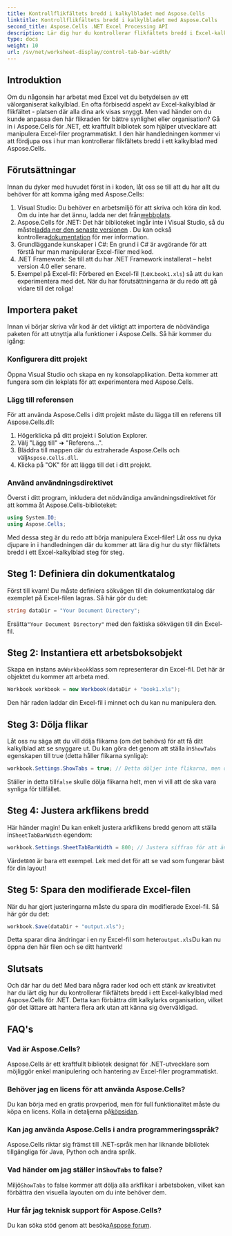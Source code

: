 ```yaml
---
title: Kontrollflikfältets bredd i kalkylbladet med Aspose.Cells
linktitle: Kontrollflikfältets bredd i kalkylbladet med Aspose.Cells
second_title: Aspose.Cells .NET Excel Processing API
description: Lär dig hur du kontrollerar flikfältets bredd i Excel-kalkylblad med Aspose.Cells för .NET – en steg-för-steg-guide fylld med användbara exempel.
type: docs
weight: 10
url: /sv/net/worksheet-display/control-tab-bar-width/
---
```

## Introduktion
Om du någonsin har arbetat med Excel vet du betydelsen av ett välorganiserat kalkylblad. En ofta förbisedd aspekt av Excel-kalkylblad är flikfältet - platsen där alla dina ark visas snyggt. Men vad händer om du kunde anpassa den här flikraden för bättre synlighet eller organisation? Gå in i Aspose.Cells för .NET, ett kraftfullt bibliotek som hjälper utvecklare att manipulera Excel-filer programmatiskt. I den här handledningen kommer vi att fördjupa oss i hur man kontrollerar flikfältets bredd i ett kalkylblad med Aspose.Cells. 
## Förutsättningar
Innan du dyker med huvudet först in i koden, låt oss se till att du har allt du behöver för att komma igång med Aspose.Cells:
1.  Visual Studio: Du behöver en arbetsmiljö för att skriva och köra din kod. Om du inte har det ännu, ladda ner det från[webbplats](https://visualstudio.microsoft.com/).
2.  Aspose.Cells för .NET: Det här biblioteket ingår inte i Visual Studio, så du måste[ladda ner den senaste versionen](https://releases.aspose.com/cells/net/) . Du kan också kontrollera[dokumentation](https://reference.aspose.com/cells/net/) för mer information.
3. Grundläggande kunskaper i C#: En grund i C# är avgörande för att förstå hur man manipulerar Excel-filer med kod.
4. .NET Framework: Se till att du har .NET Framework installerat – helst version 4.0 eller senare.
5.  Exempel på Excel-fil: Förbered en Excel-fil (t.ex.`book1.xls`) så att du kan experimentera med det.
När du har förutsättningarna är du redo att gå vidare till det roliga!
## Importera paket
Innan vi börjar skriva vår kod är det viktigt att importera de nödvändiga paketen för att utnyttja alla funktioner i Aspose.Cells. Så här kommer du igång:
### Konfigurera ditt projekt
Öppna Visual Studio och skapa en ny konsolapplikation. Detta kommer att fungera som din lekplats för att experimentera med Aspose.Cells.
### Lägg till referensen
För att använda Aspose.Cells i ditt projekt måste du lägga till en referens till Aspose.Cells.dll:
1. Högerklicka på ditt projekt i Solution Explorer.
2. Välj "Lägg till" ➜ "Referens...".
3.  Bläddra till mappen där du extraherade Aspose.Cells och välj`Aspose.Cells.dll`.
4. Klicka på "OK" för att lägga till det i ditt projekt.
### Använd användningsdirektivet
Överst i ditt program, inkludera det nödvändiga användningsdirektivet för att komma åt Aspose.Cells-biblioteket:
```csharp
using System.IO;
using Aspose.Cells;
```
Med dessa steg är du redo att börja manipulera Excel-filer!
Låt oss nu dyka djupare in i handledningen där du kommer att lära dig hur du styr flikfältets bredd i ett Excel-kalkylblad steg för steg.
## Steg 1: Definiera din dokumentkatalog
Först till kvarn! Du måste definiera sökvägen till din dokumentkatalog där exemplet på Excel-filen lagras. Så här gör du det:
```csharp
string dataDir = "Your Document Directory";
```
 Ersätta`"Your Document Directory"` med den faktiska sökvägen till din Excel-fil.
## Steg 2: Instantiera ett arbetsboksobjekt
 Skapa en instans av`Workbook`klass som representerar din Excel-fil. Det här är objektet du kommer att arbeta med.
```csharp
Workbook workbook = new Workbook(dataDir + "book1.xls");
```
Den här raden laddar din Excel-fil i minnet och du kan nu manipulera den.
## Steg 3: Dölja flikar
 Låt oss nu säga att du vill dölja flikarna (om det behövs) för att få ditt kalkylblad att se snyggare ut. Du kan göra det genom att ställa in`ShowTabs` egenskapen till true (detta håller flikarna synliga):
```csharp
workbook.Settings.ShowTabs = true; // Detta döljer inte flikarna, men det är bra att påminna oss själva!
```
 Ställer in detta till`false` skulle dölja flikarna helt, men vi vill att de ska vara synliga för tillfället.
## Steg 4: Justera arkflikens bredd
 Här händer magin! Du kan enkelt justera arkflikens bredd genom att ställa in`SheetTabBarWidth` egendom:
```csharp
workbook.Settings.SheetTabBarWidth = 800; // Justera siffran för att ändra bredd
```
 Värdet`800` är bara ett exempel. Lek med det för att se vad som fungerar bäst för din layout!
## Steg 5: Spara den modifierade Excel-filen
När du har gjort justeringarna måste du spara din modifierade Excel-fil. Så här gör du det:
```csharp
workbook.Save(dataDir + "output.xls");
```
 Detta sparar dina ändringar i en ny Excel-fil som heter`output.xls`Du kan nu öppna den här filen och se ditt hantverk!
## Slutsats
Och där har du det! Med bara några rader kod och ett stänk av kreativitet har du lärt dig hur du kontrollerar flikfältets bredd i ett Excel-kalkylblad med Aspose.Cells för .NET. Detta kan förbättra ditt kalkylarks organisation, vilket gör det lättare att hantera flera ark utan att känna sig överväldigad. 
## FAQ's
### Vad är Aspose.Cells?
Aspose.Cells är ett kraftfullt bibliotek designat för .NET-utvecklare som möjliggör enkel manipulering och hantering av Excel-filer programmatiskt.
### Behöver jag en licens för att använda Aspose.Cells?
 Du kan börja med en gratis provperiod, men för full funktionalitet måste du köpa en licens. Kolla in detaljerna på[köpsidan](https://purchase.aspose.com/buy).
### Kan jag använda Aspose.Cells i andra programmeringsspråk?
Aspose.Cells riktar sig främst till .NET-språk men har liknande bibliotek tillgängliga för Java, Python och andra språk.
###  Vad händer om jag ställer in`ShowTabs` to false?
 Miljö`ShowTabs` to false kommer att dölja alla arkflikar i arbetsboken, vilket kan förbättra den visuella layouten om du inte behöver dem.
### Hur får jag teknisk support för Aspose.Cells?
Du kan söka stöd genom att besöka[Aspose forum](https://forum.aspose.com/c/cells/9).
